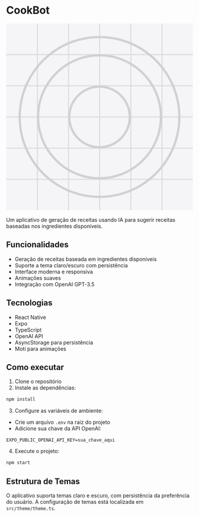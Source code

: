 # CookBot 
![CookBot](assets/images/icon.png)


Um aplicativo de geração de receitas usando IA para sugerir receitas baseadas nos ingredientes disponíveis.

## Funcionalidades

- Geração de receitas baseada em ingredientes disponíveis
- Suporte a tema claro/escuro com persistência
- Interface moderna e responsiva
- Animações suaves
- Integração com OpenAI GPT-3.5

## Tecnologias

- React Native
- Expo
- TypeScript
- OpenAI API
- AsyncStorage para persistência
- Moti para animações

## Como executar

1. Clone o repositório
2. Instale as dependências:
```bash
npm install
```

3. Configure as variáveis de ambiente:
- Crie um arquivo `.env` na raiz do projeto
- Adicione sua chave da API OpenAI:
```
EXPO_PUBLIC_OPENAI_API_KEY=sua_chave_aqui
```

4. Execute o projeto:
```bash
npm start
```

## Estrutura de Temas

O aplicativo suporta temas claro e escuro, com persistência da preferência do usuário. A configuração de temas está localizada em `src/theme/theme.ts`.